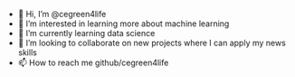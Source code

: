 - 👋 Hi, I’m @cegreen4life
- 👀 I’m interested in learning more about machine learning 
- 🌱 I’m currently learning data science 
- 💞️ I’m looking to collaborate on new projects where I can apply my news skills
- 📫 How to reach me github/cegreen4life

<!---
cegreen4life/cegreen4life is a ✨ special ✨ repository because its `README.md` (this file) appears on your GitHub profile.
You can click the Preview link to take a look at your changes.
--->
